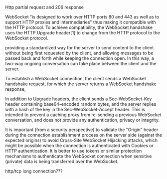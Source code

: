 Http partial request and 206 response


WebSocket "is designed to work over HTTP ports 80 and 443 as well as to support HTTP proxies and intermediaries" thus making it compatible with the HTTP protocol. To achieve compatibility, the WebSocket handshake uses the HTTP Upgrade header[1] to change from the HTTP protocol to the WebSocket protocol.

providing a standardized way for the server to send content to the client without being first requested by the client, and allowing messages to be passed back and forth while keeping the connection open. In this way, a two-way ongoing conversation can take place between the client and the server.

To establish a WebSocket connection, the client sends a WebSocket handshake request, for which the server returns a WebSocket handshake response,

In addition to Upgrade headers, the client sends a Sec-WebSocket-Key header containing base64-encoded random bytes, and the server replies with a hash of the key in the Sec-WebSocket-Accept header. This is intended to prevent a caching proxy from re-sending a previous WebSocket conversation, and does not provide any authentication, privacy or integrity.

It is important (from a security perspective) to validate the "Origin" header during the connection establishment process on the server side (against the expected origins) to avoid Cross-Site WebSocket Hijacking attacks, which might be possible when the connection is authenticated with Cookies or HTTP authentication. It is better to use tokens or similar protection mechanisms to authenticate the WebSocket connection when sensitive (private) data is being transferred over the WebSocket.

http/tcp long connection???
